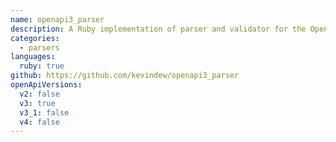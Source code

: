 ```yaml
---
name: openapi3_parser
description: A Ruby implementation of parser and validator for the OpenAPI 3 Specification.
categories:
  - parsers
languages:
  ruby: true
github: https://github.com/kevindew/openapi3_parser
openApiVersions:
  v2: false
  v3: true
  v3_1: false
  v4: false
---
```

